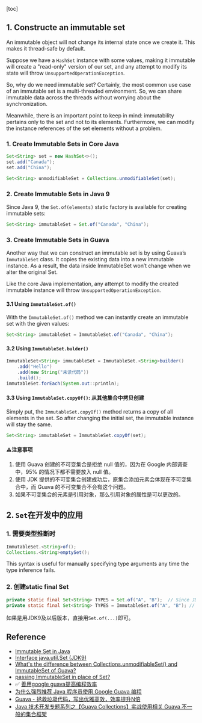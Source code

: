[toc]

## 1. Constructe an immutable set
An immutable object will not change its internal state once we create it. This makes it thread-safe by default. 

Suppose we have a `HashSet` instance with some values, making it immutable will create a "read-only" version of our set, and any attempt to modify its state will throw `UnsupportedOperationException`.

So, why do we need immutable set? Certainly, the most common use case of an immutable set is a multi-threaded environment. So, we can share immutable data across the threads without worrying about the synchronization.

Meanwhile, there is an important point to keep in mind: immutability pertains only to the set and not to its elements. Furthermore, we can modify the instance references of the set elements without a problem.


### 1. Create Immutable Sets in Core Java
```java
Set<String> set = new HashSet<>();
set.add("Canada");
set.add("China");

Set<String> unmodifiableSet = Collections.unmodifiableSet(set);
```

### 2. Create Immutable Sets in Java 9
Since Java 9, the `Set.of(elements)` static factory is available for creating immutable sets:
```java
Set<String> immutableSet = Set.of("Canada", "China");
```

### 3. Create Immutable Sets in Guava
Another way that we can construct an immutable set is by using Guava’s `ImmutableSet` class. It copies the existing data into a new immutable instance. As a result, the data inside ImmutableSet won’t change when we alter the original Set.

Like the core Java implementation, any attempt to modify the created immutable instance will throw `UnsupportedOperationException`.

#### 3.1 Using `ImmutableSet.of()`
With the `ImmutableSet.of()` method we can instantly create an immutable set with the given values:
```java
Set<String> immutableSet = ImmutableSet.of("Canada", "China");
```

#### 3.2 Using `ImmutableSet.bulder()`
```java
ImmutableSet<String> immutableSet = ImmutableSet.<String>builder()
    .add("Hello")
    .add(new String("未读代码"))
    .build();
immutableSet.forEach(System.out::println);
```

#### 3.3 Using `ImmutableSet.copyOf()`: 从其他集合中拷贝创建 
Simply put, the `ImmutableSet.copyOf()` method returns a copy of all elements in the set. So after changing the initial set, the immutable instance will stay the same.
```java
Set<String> immutableSet = ImmutableSet.copyOf(set);
```

#### ⚠️注意事项
1. 使用 Guava 创建的不可变集合是拒绝 null 值的，因为在 Google 内部调查中，95% 的情况下都不需要放入 null 值。
2. 使用 JDK 提供的不可变集合创建成功后，原集合添加元素会体现在不可变集合中，而 Guava 的不可变集合不会有这个问题。
3. 如果不可变集合的元素是引用对象，那么引用对象的属性是可以更改的。


## 2. `Set`在开发中的应用
### 1. 需要类型推断时
```java
ImmutableSet.<String>of();
Collections.<String>emptySet();
```
This syntax is useful for manually specifying type arguments any time the type inference fails.

### 2. 创建static final Set
```java
private static final Set<String> TYPES = Set.of("A", "B");  // Since JDK9
private static final Set<String> TYPES = ImmutableSet.of("A", "B"); // With Guava
```
如果是用JDK9及以后版本，直接用`Set.of(...)`即可。



## Reference
* [Immutable Set in Java](https://www.baeldung.com/java-immutable-set)
* [Interface java.util.Set<E> (JDK9)](https://docs.oracle.com/javase/9/docs/api/java/util/Set.html)
* [What's the difference between Collections.unmodifiableSet() and ImmutableSet of Guava?](https://stackoverflow.com/questions/5611324/whats-the-difference-between-collections-unmodifiableset-and-immutableset-of)
* [passing ImmutableSet in place of Set?](https://stackoverflow.com/questions/2149235/passing-immutableset-in-place-of-set)
* ✅ [善用google guava提高编程效率](https://vincentruan.github.io/2020/03/18/%E5%96%84%E7%94%A8google-guava%E6%8F%90%E9%AB%98%E7%BC%96%E7%A8%8B%E6%95%88%E7%8E%87/)
* [为什么强烈推荐 Java 程序员使用 Google Guava 编程](https://zhuanlan.zhihu.com/p/111434404)
* [Guava - 拯救垃圾代码，写出优雅高效，效率提升N倍](https://www.51cto.com/article/630601.html)
* [Java 技术开发专题系列之【Guava Collections】实战使用相关 Guava 不一般的集合框架](https://xie.infoq.cn/article/687ecdffb8d7e71a9b3181a7a)